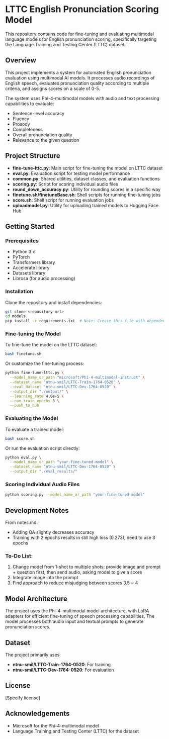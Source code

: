 # LTTC English Pronunciation Scoring Model

This repository contains code for fine-tuning and evaluating multimodal language models for English pronunciation scoring, specifically targeting the Language Training and Testing Center (LTTC) dataset.

## Overview

This project implements a system for automated English pronunciation evaluation using multimodal AI models. It processes audio recordings of English speech, evaluates pronunciation quality according to multiple criteria, and assigns scores on a scale of 0-5.

The system uses Phi-4-multimodal models with audio and text processing capabilities to evaluate:
- Sentence-level accuracy
- Fluency
- Prosody
- Completeness
- Overall pronunciation quality
- Relevance to the given question

## Project Structure

- **fine-tune-lttc.py**: Main script for fine-tuning the model on LTTC dataset
- **eval.py**: Evaluation script for testing model performance
- **common.py**: Shared utilities, dataset classes, and evaluation functions
- **scoring.py**: Script for scoring individual audio files
- **round_down_accuracy.py**: Utility for rounding scores in a specific way
- **finetune.sh/finetuneBase.sh**: Shell scripts for running fine-tuning jobs
- **score.sh**: Shell script for running evaluation jobs
- **uploadmodel.py**: Utility for uploading trained models to Hugging Face Hub

## Getting Started

### Prerequisites

- Python 3.x
- PyTorch
- Transformers library
- Accelerate library
- Datasets library
- Librosa (for audio processing)

### Installation

Clone the repository and install dependencies:

```bash
git clone <repository-url>
cd models
pip install -r requirements.txt  # Note: Create this file with dependencies
```

### Fine-tuning the Model

To fine-tune the model on the LTTC dataset:

```bash
bash finetune.sh
```

Or customize the fine-tuning process:

```bash
python fine-tune-lttc.py \
  --model_name_or_path "microsoft/Phi-4-multimodal-instruct" \
  --dataset_name "ntnu-smil/LTTC-Train-1764-0520" \
  --eval_dataset "ntnu-smil/LTTC-Dev-1764-0520" \
  --output_dir "./output/" \
  --learning_rate 4.0e-5 \
  --num_train_epochs 3 \
  --push_to_hub
```

### Evaluating the Model

To evaluate a trained model:

```bash
bash score.sh
```

Or run the evaluation script directly:

```bash
python eval.py \
  --model_name_or_path "your-fine-tuned-model" \
  --dataset_name "ntnu-smil/LTTC-Dev-1764-0520" \
  --output_dir "./eval_results/"
```

### Scoring Individual Audio Files

```bash
python scoring.py --model_name_or_path "your-fine-tuned-model"
```

## Development Notes

From notes.md:
- Adding QA slightly decreases accuracy
- Training with 2 epochs results in still high loss (0.273), need to use 3 epochs

### To-Do List:
1. Change model from 1-shot to multiple shots: provide image and prompt + question first, then send audio, asking model to give a score
2. Integrate image into the prompt
3. Find approach to reduce misjudging between scores 3.5 ~ 4

## Model Architecture

The project uses the Phi-4-multimodal model architecture, with LoRA adapters for efficient fine-tuning of speech processing capabilities. The model processes both audio input and textual prompts to generate pronunciation scores.

## Dataset

The project primarily uses:
- **ntnu-smil/LTTC-Train-1764-0520**: For training
- **ntnu-smil/LTTC-Dev-1764-0520**: For evaluation

## License

[Specify license]

## Acknowledgements

- Microsoft for the Phi-4-multimodal model
- Language Training and Testing Center (LTTC) for the dataset 